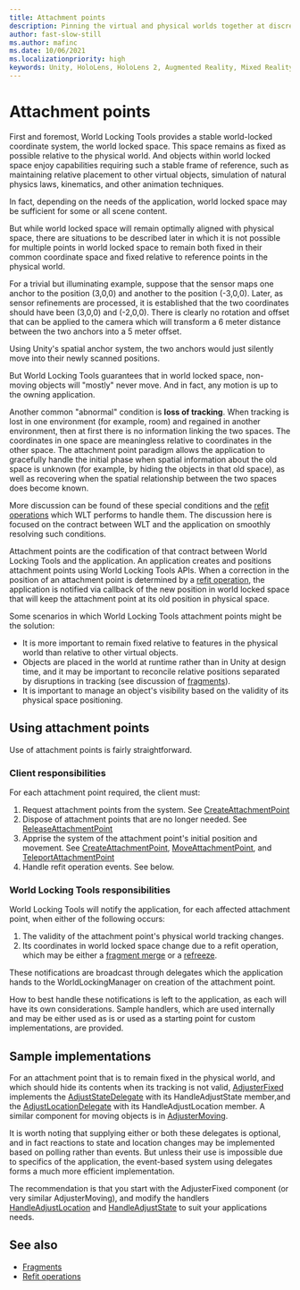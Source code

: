 ```yaml
---
title: Attachment points
description: Pinning the virtual and physical worlds together at discrete points.
author: fast-slow-still
ms.author: mafinc
ms.date: 10/06/2021
ms.localizationpriority: high
keywords: Unity, HoloLens, HoloLens 2, Augmented Reality, Mixed Reality, ARCore, ARKit, development, MRTK
---
```


# Attachment points

First and foremost, World Locking Tools provides a stable world-locked coordinate system, the world locked space. This space remains as fixed as possible relative to the physical world. And objects within world locked space enjoy capabilities requiring such a stable frame of reference, such as maintaining relative placement to other virtual objects, simulation of natural physics laws, kinematics, and other animation techniques.

In fact, depending on the needs of the application, world locked space may be sufficient for some or all scene content.

But while world locked space will remain optimally aligned with physical space, there are situations to be described later in which it is not possible for multiple points in world locked space to remain both fixed in their common coordinate space and fixed relative to reference points in the physical world.

For a trivial but illuminating example, suppose that the sensor maps one anchor to the position (3,0,0) and another to the position (-3,0,0). Later, as sensor refinements are processed, it is established that the two coordinates should have been (3,0,0) and (-2,0,0). There is clearly no rotation and offset that can be applied to the camera which will transform a 6 meter distance between the two anchors into a 5 meter offset.

Using Unity's spatial anchor system, the two anchors would just silently move into their newly scanned positions.

But World Locking Tools guarantees that in world locked space, non-moving objects will "mostly" never move. And in fact, any motion is up to the owning application.

Another common "abnormal" condition is **loss of tracking**. When tracking is lost in one environment (for example, room) and regained in another environment, then at first there is no information linking the two spaces. The coordinates in one space are meaningless relative to coordinates in the other space. The attachment point paradigm allows the application to gracefully handle the initial phase when spatial information about the old space is unknown (for example, by hiding the objects in that old space), as well as recovering when the spatial relationship between the two spaces does become known.

More discussion can be found of these special conditions and the [refit operations](RefitOperations.md) which WLT performs to handle them. The discussion here is focused on the contract between WLT and the application on smoothly resolving such conditions.

Attachment points are the codification of that contract between World Locking Tools and the application. An application creates and positions attachment points using World Locking Tools APIs. When a correction in the position of an attachment point is determined by a [refit operation](RefitOperations.md), the application is notified via callback of the new position in world locked space that will keep the attachment point at its old position in physical space.

Some scenarios in which World Locking Tools attachment points might be the solution:

* It is more important to remain fixed relative to features in the physical world than relative to other virtual objects. 
* Objects are placed in the world at runtime rather than in Unity at design time, and it may be important to reconcile relative positions separated by disruptions in tracking (see discussion of [fragments](Fragments.md)).
* It is important to manage an object's visibility based on the validity of its physical space positioning.

## Using attachment points

Use of attachment points is fairly straightforward.

### Client responsibilities

For each attachment point required, the client must:

1) Request attachment points from the system. See [CreateAttachmentPoint](xref:Microsoft.MixedReality.WorldLocking.Core.IAttachmentPointManager.CreateAttachmentPoint*)
2) Dispose of attachment points that are no longer needed. See [ReleaseAttachmentPoint](xref:Microsoft.MixedReality.WorldLocking.Core.IAttachmentPointManager.ReleaseAttachmentPoint*)
3) Apprise the system of the attachment point's initial position and movement. See [CreateAttachmentPoint](xref:Microsoft.MixedReality.WorldLocking.Core.IAttachmentPointManager.CreateAttachmentPoint*), [MoveAttachmentPoint](xref:Microsoft.MixedReality.WorldLocking.Core.IAttachmentPointManager.MoveAttachmentPoint*), and [TeleportAttachmentPoint](xref:Microsoft.MixedReality.WorldLocking.Core.IAttachmentPointManager.TeleportAttachmentPoint*)
4) Handle refit operation events. See below.

### World Locking Tools responsibilities

World Locking Tools will notify the application, for each affected attachment point, when either of the following occurs:

1) The validity of the attachment point's physical world tracking changes. 
2) Its coordinates in world locked space change due to a refit operation, which may be either a [fragment merge](RefitOperations.md#fragment-merge) or a [refreeze](RefitOperations.md#refreeze-operations).

These notifications are broadcast through delegates which the application hands to the WorldLockingManager on creation of the attachment point.

How to best handle these notifications is left to the application, as each will have its own considerations. Sample handlers, which are used internally and may be either used as is or used as a starting point for custom implementations, are provided.

## Sample implementations

For an attachment point that is to remain fixed in the physical world, and which should hide its contents when its tracking is not valid, [AdjusterFixed](xref:Microsoft.MixedReality.WorldLocking.Tools.AdjusterFixed) implements the [AdjustStateDelegate](xref:Microsoft.MixedReality.WorldLocking.Core.AdjustStateDelegate) with its HandleAdjustState member,and the [AdjustLocationDelegate](xref:Microsoft.MixedReality.WorldLocking.Core.AdjustLocationDelegate) with its HandleAdjustLocation member. A similar component for moving objects is in [AdjusterMoving](xref:Microsoft.MixedReality.WorldLocking.Tools.AdjusterMoving).

It is worth noting that supplying either or both these delegates is optional, and in fact reactions to state and location changes may be implemented based on polling rather than events. But unless their use is impossible due to specifics of the application, the event-based system using delegates forms a much more efficient implementation.

The recommendation is that you start with the AdjusterFixed component (or very similar AdjusterMoving), and modify the handlers [HandleAdjustLocation](xref:Microsoft.MixedReality.WorldLocking.Tools.AdjusterFixed.HandleAdjustLocation*) and [HandleAdjustState](xref:Microsoft.MixedReality.WorldLocking.Tools.AdjusterFixed.HandleAdjustState*) to suit your applications needs.

## See also

* [Fragments](Fragments.md)
* [Refit operations](RefitOperations.md)
